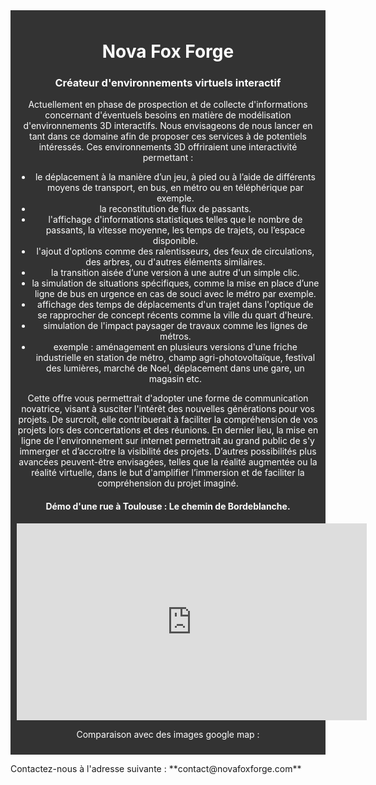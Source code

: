<div style="background-color: #333; color: white; padding: 10px; text-align: center;">

# Nova Fox Forge
 
### Créateur d'environnements virtuels interactif

Actuellement en phase de prospection et de collecte d'informations concernant d'éventuels besoins en matière de modélisation d'environnements 3D interactifs.
Nous envisageons de nous lancer en tant dans ce domaine afin de proposer ces services à de potentiels intéressés.
Ces environnements 3D offriraient une interactivité permettant :
- le déplacement à la manière d’un jeu, à pied ou à l’aide de différents moyens de transport, en bus, en métro ou en téléphérique par exemple.
- la reconstitution de flux de passants.
- l'affichage d'informations statistiques telles que le nombre de passants, la vitesse moyenne, les temps de trajets, ou l’espace disponible.
- l'ajout d'options comme des ralentisseurs, des feux de circulations, des arbres, ou d'autres éléments similaires.
- la transition aisée d’une version à une autre d'un simple clic.
- la simulation de situations spécifiques, comme la mise en place d’une ligne de bus en urgence en cas de souci avec le métro par exemple.
- affichage des temps de déplacements d'un trajet dans l'optique de se rapprocher de concept récents comme la ville du quart d'heure.
- simulation de l'impact paysager de travaux comme les lignes de métros.
- exemple : aménagement en plusieurs versions d'une friche industrielle en station de métro, champ agri-photovoltaïque, festival des lumières, marché de Noel, déplacement dans une gare, un magasin etc.

Cette offre vous permettrait d'adopter une forme de communication novatrice, visant à susciter l'intérêt des nouvelles générations pour vos projets.
De surcroît, elle contribuerait à faciliter la compréhension de vos projets lors des concertations et des réunions.
En dernier lieu, la mise en ligne de l'environnement sur internet permettrait au grand public de s'y immerger et d’accroitre la visibilité des projets.
D’autres possibilités plus avancées peuvent-être envisagées, telles que la réalité augmentée ou la réalité virtuelle, dans le but d'amplifier l’immersion et de faciliter la compréhension du projet imaginé.
  
#### Démo d'une rue à Toulouse : Le chemin de Bordeblanche.
  
<iframe width="560" height="315" src="https://www.youtube.com/embed/UpyYIodLcPE?si=YIFNjIVEpaV5G7qI" title="YouTube video player" frameborder="0" allow="accelerometer; autoplay; clipboard-write; encrypted-media;     gyroscope; picture-in-picture; web-share" allowfullscreen></iframe>
  
Comparaison avec des images google map :
  
</div>

<p>Contactez-nous à l'adresse suivante : **contact@novafoxforge.com** </p>

